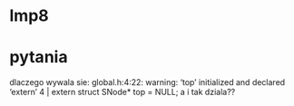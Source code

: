 # lmp8

# pytania
dlaczego wywala sie: 
global.h:4:22: warning: ‘top’ initialized and declared ‘extern’
    4 | extern struct SNode* top = NULL;
a i tak dziala??
